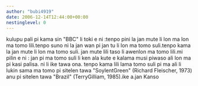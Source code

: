 ```yaml
---
author: "bubi4919"
date: 2006-12-14T12:44:00+00:00
nestinglevel: 0
---
```

kulupu pali pi kama sin "BBC" li toki e ni :tenpo pini la jan mute li lon ma lon ma tomo lili.tenpo suno ni la jan wan pi jan tu li lon ma tomo suli.tenpo kama la jan mute li lon ma tomo suli. jan mute lili taso li awenlon ma tomo lili.mi pilin e ni : jan pi ma tomo suli li ken ala kute e kalama musi piwaso ali lon ma pi kasi palisa. ni li ike tawa ona. tenpo kama lili lama tomo suli pi ma ali li lukin sama ma tomo pi sitelen tawa "SoylentGreen" (Richard Fleischer, 1973) anu pi sitelen tawa "Brazil" (TerryGilliam, 1985).ike a.jan Kanso